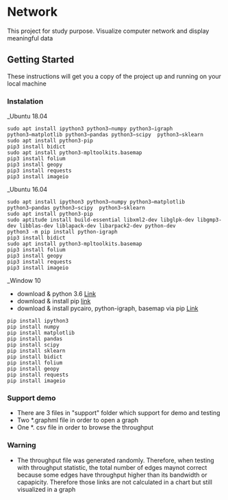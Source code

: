 # Network
This project for study purpose. Visualize computer network and display meaningful data
## Getting Started
These instructions will get you a copy of the project up and running on your local machine

### Instalation
 _Ubuntu 18.04
 ```
sudo apt install ipython3 python3−numpy python3−igraph python3−matplotlib python3−pandas python3−scipy  python3−sklearn
sudo apt install python3-pip
pip3 install bidict 
sudo apt install python3-mpltoolkits.basemap
pip3 install folium
pip3 install geopy
pip3 install requests
pip3 install imageio

```
_Ubuntu 16.04
```
sudo apt install ipython3 python3−numpy python3−matplotlib python3−pandas python3−scipy  python3−sklearn
sudo apt install python3-pip
sudo aptitude install build-essential libxml2-dev libglpk-dev libgmp3-dev libblas-dev liblapack-dev libarpack2-dev python-dev
python3 -m pip install python-igraph
pip3 install bidict 
sudo apt install python3-mpltoolkits.basemap
pip3 install folium
pip3 install geopy
pip3 install requests
pip3 install imageio
```
_Window 10

* download & python 3.6 [Link](https://www.python.org/downloads/release/python-360/)
* download & install pip [link](https://www.liquidweb.com/kb/install-pip-windows/)
* download & install pycairo, python-igraph, basemap via pip [Link](https://www.lfd.uci.edu/~gohlke/pythonlibs/#pycairo)
```
pip install ipython3
pip install numpy
pip install matplotlib
pip install pandas
pip install scipy
pip install sklearn
pip install bidict
pip install folium
pip install geopy
pip install requests
pip install imageio
```

### Support demo
* There are 3 files in "support" folder which support for demo and testing
* Two *.graphml file in order to open a graph
* One *. csv file in order to browse the throughput

### Warning
* The throughput file was generated randomly. Therefore, when testing with throughput statistic, the total number of edges maynot correct because some edges have throughput higher than its bandwidth or capapicity. Therefore those links are not calculated in a chart but still visualized in a graph
